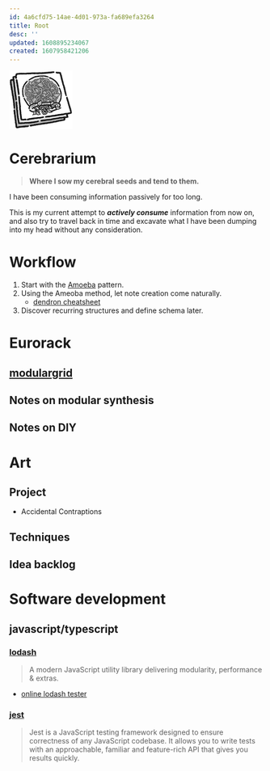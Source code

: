 ```yaml
---
id: 4a6cfd75-14ae-4d01-973a-fa689efa3264
title: Root
desc: ''
updated: 1608895234067
created: 1607958421206
---
```



![](/assets/images/2020-12-20-14-44-18.png)
# Cerebrarium

> **Where I sow my cerebral seeds and tend to them.**

I have been consuming information passively for too long.

This is my current attempt to _**actively consume**_ information from now on,
and also try to travel back in time and excavate what I have been dumping into my head without any consideration.

# Workflow

1. Start with the [Amoeba](https://www.dendron.so/notes/e780000d-c784-4945-8e42-35218a3ecf10.html) pattern.
2. Using the Ameoba method, let note creation come naturally.
    - [dendron cheatsheet](https://www.dendron.so/notes/f9540bb6-7a5a-46db-ae7c-e1a606f28c73.html)
3. Discover recurring structures and define schema later.

# Eurorack

## [modulargrid](https://www.modulargrid.net/e/racks/command_center/153381)

## Notes on modular synthesis

## Notes on DIY

# Art

## Project
- Accidental Contraptions

## Techniques

## Idea backlog

# Software development

## javascript/typescript

### [lodash](https://lodash.com/)
> A modern JavaScript utility library delivering modularity, performance & extras.

- [online lodash tester](https://codepen.io/travist/full/jrBjBz/)

### [jest](https://jestjs.io/)
> Jest is a JavaScript testing framework designed to ensure correctness of any JavaScript codebase. It allows you to write tests with an approachable, familiar and feature-rich API that gives you results quickly.

